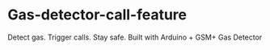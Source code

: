 # Gas-detector-call-feature
Detect gas. Trigger calls. Stay safe. Built with Arduino + GSM+ Gas Detector
